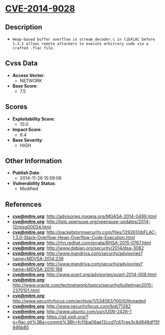 
# [CVE-2014-9028](http://advisories.mageia.org/MGASA-2014-0499.html)

## Description

- `Heap-based buffer overflow in stream_decoder.c in libFLAC before 1.3.1 allows remote attackers to execute arbitrary code via a crafted .flac file.`

## Cvss Data

- **Access Vector**:
  - NETWORK
- **Base Score**:
  - 7.5

## Scores

- **Exploitability Score**:
  - 10.0
- **Impact Score**:
  - 6.4
- **Base Severity**:
  - HIGH

## Other Information

- **Publish Date**:
  - 2014-11-26 15:59:08
- **Vulnerability Status**:
  - Modified

## References

- **cve@mitre.org**: http://advisories.mageia.org/MGASA-2014-0499.html
- **cve@mitre.org**: http://lists.opensuse.org/opensuse-updates/2014-12/msg00034.html
- **cve@mitre.org**: http://packetstormsecurity.com/files/129261/libFLAC-1.3.0-Stack-Overflow-Heap-Overflow-Code-Execution.html
- **cve@mitre.org**: http://rhn.redhat.com/errata/RHSA-2015-0767.html
- **cve@mitre.org**: http://www.debian.org/security/2014/dsa-3082
- **cve@mitre.org**: http://www.mandriva.com/security/advisories?name=MDVSA-2014:239
- **cve@mitre.org**: http://www.mandriva.com/security/advisories?name=MDVSA-2015:188
- **cve@mitre.org**: http://www.ocert.org/advisories/ocert-2014-008.html
- **cve@mitre.org**: http://www.oracle.com/technetwork/topics/security/bulletinjan2015-2370101.html
- **cve@mitre.org**: http://www.securityfocus.com/archive/1/534083/100/0/threaded
- **cve@mitre.org**: http://www.securityfocus.com/bid/71282
- **cve@mitre.org**: http://www.ubuntu.com/usn/USN-2426-1
- **cve@mitre.org**: https://git.xiph.org/?p=flac.git%3Ba=commit%3Bh=fcf0ba06ae12ccd7c67cee3c8d948df15f946b85
